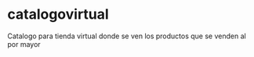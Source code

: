 # catalogovirtual
Catalogo para tienda virtual donde se ven los productos que se venden al por mayor
